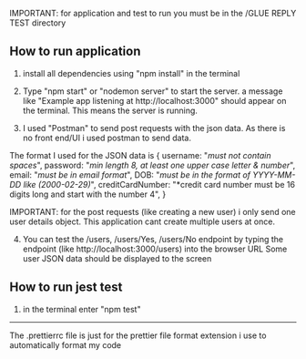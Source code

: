 IMPORTANT: for application and test to run you must be in the /GLUE REPLY TEST directory 

How to run application
--------------------------------------------

1) install all dependencies using "npm install" in the terminal

2) Type "npm start" or "nodemon server" to start the server.
a message like "Example app listening at http://localhost:3000" should appear on the terminal.
This means the server is running.

3) I used "Postman" to send post requests with the json data. As there is no front end/UI i used postman to send data.

The format I used for the JSON data is 
 {
    username: "*must not contain spaces*",
    password: "*min length 8, at least one upper case letter & number*",
    email: "*must be in email format*",
    DOB: "*must be in the format of YYYY-MM-DD like (2000-02-29)*",
    creditCardNumber: "*credit card number must be 16 digits long and start with the number 4",
  }

IMPORTANT: for the post requests (like creating a new user) i only send one user details object. This application cant create multiple users at once.

4) You can test the /users, /users/Yes, /users/No endpoint by typing the endpoint (like http://localhost:3000/users) into the browser URL
Some user JSON data should be displayed to the screen


How to run jest test
--------------------------------------------

1) in the terminal enter "npm test"

--------------------------------------------

The .prettierrc file is just for the prettier file format extension i use to automatically format my code 